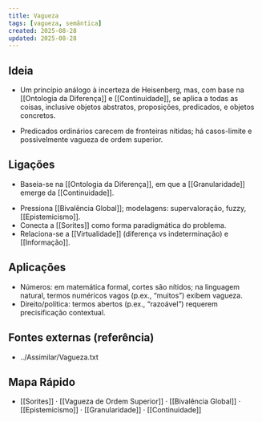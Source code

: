 ```yaml
---
title: Vagueza
tags: [vagueza, semântica]
created: 2025-08-28
updated: 2025-08-28
---
```


## Ideia
* Um princípio análogo à incerteza de Heisenberg, mas, com base na [[Ontologia da Diferença]] e [[Continuidade]], se aplica a todas as coisas, inclusive objetos abstratos, proposições, predicados, e objetos concretos.
- Predicados ordinários carecem de fronteiras nítidas; há casos-limite e possivelmente vagueza de ordem superior.

## Ligações
* Baseia-se na [[Ontologia da Diferença]], em que a [[Granularidade]] emerge da [[Continuidade]].
- Pressiona [[Bivalência Global]]; modelagens: supervaloração, fuzzy, [[Epistemicismo]].
- Conecta a [[Sorites]] como forma paradigmática do problema.
- Relaciona-se a [[Virtualidade]] (diferença vs indeterminação) e [[Informação]].

## Aplicações
- Números: em matemática formal, cortes são nítidos; na linguagem natural, termos numéricos vagos (p.ex., “muitos”) exibem vagueza.
- Direito/política: termos abertos (p.ex., “razoável”) requerem precisificação contextual.

## Fontes externas (referência)
- ../Assimilar/Vagueza.txt
## Mapa Rápido
- [[Sorites]] · [[Vagueza de Ordem Superior]] · [[Bivalência Global]] · [[Epistemicismo]] · [[Granularidade]] · [[Continuidade]]
